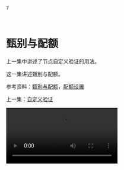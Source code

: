 ```index
7
```
```tag

```
```summary

```

# 甄别与配额

上一集中讲述了节点自定义验证的用法。

这一集讲述甄别与配额。

参考资料：[甄别与配额](../design/advance-topic/screening-quota.md)，[配额设置](../collection/quota.md)

上一集：[自定义验证](./advance-validation.md)

<video src='https://media.choiceform.com/help/video/screen-quota.mp4'>

下一集：[验证与奖励](./lottery-gift.md)